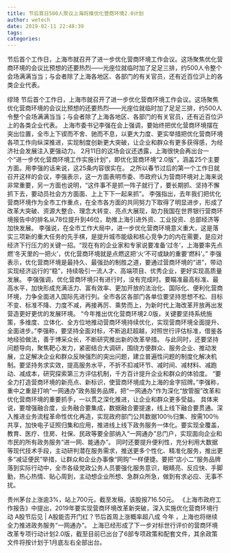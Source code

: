 ```yaml
---
title: 节后首日500人聚议上海将推优化营商环境2.0计划
author: wetech
date: 2019-02-11 22:48:39
tags: 
categories: 
---
```

节后首个工作日，上海市就召开了进一步优化营商环境工作会议。这场聚焦优化营商环境的会议比预想的还要热烈——光座位就临时加了足足三排，约500人令整个会场满满当当；与会者除了上海各地区、各部门的有关官员，还有近百位沪上的各类企业代表。
<!-- more -->
缪琦
节后首个工作日，上海市就召开了进一步优化营商环境工作会议。这场聚焦优化营商环境的会议比预想的还要热烈——光座位就临时加了足足三排，约500人令整个会场满满当当；与会者除了上海各地区、各部门的有关官员，还有近百位沪上的各类企业代表。
上海市委书记李强在会上强调，要始终把优化营商环境摆在突出位置，全市上下锲而不舍、驰而不息，以更大力度、更实举措把优化营商环境各项工作向纵深推进，实现制度创新更大突破，让企业和群众有更多获得感，为经济社会发展注入更强动力。
2月11日的这场会议还透露，上海很快会再出台一个“进一步优化营商环境工作实施计划”，即优化营商环境“2.0版”，涵盖25个主要方面。用李强的话来说，这25条内容很实在。
之所以春节过后的第一个工作日就召开这样的会议，李强表示，这一方面表明市委、市政府认为营商环境对上海来说非常重要，另一方面也说明，“这件事不是抓一阵子就行了，要长期抓、坚持不懈抓下去，要动员社会方方面面、上上下下一起来抓”。
李强指出，去年我们把优化营商环境作为全市工作重点，在全市各方面的共同努力下取得了明显进步，形成了改革大突破、资源大整合、理念大转变、亮点大展现，助力我国在世界银行营商环境报告中的排名从78位提升到46位，助推上海引进外资、工业投资、总部经济等加快发展。
李强说，在全市工作大局中，进一步优化营商环境意义重大，这是落实三项新的重大任务的先手棋，是提升城市能级和核心竞争力的内在需要，是应对经济下行压力的关键一招。“现在有的企业家和专家说要准备‘过冬’，上海要率先点燃‘冬天里的一把火’，优化营商环境就是点燃这把‘火’不可或缺的重要‘燃料’。”
李强表示，优化营商环境是最持久、最强劲的制胜之道，要通过营商环境的“进”，带动实现经济运行的“稳”，持续吸引一流人才、高端项目、优秀企业，更好实现高质量发展。
李强强调，优化营商环境只有进行时，没有完成时。要瞄准最高标准、最高水平，加快形成充满活力、富有效率、更加开放的法治化、国际化、便利化营商环境，力争全面进入国际先进行列。全市各区各部门各单位要坚持思想不松、目标不变、标准不降、力度不减，再接再厉、乘势而上，为新时代上海改革开放再出发营造更好更优的发展环境。
“今年推出优化营商环境2.0版，关键要坚持系统施策，多维度、立体化、全方位地推动营商环境持续优化，实现营商环境全面提升、全面进步。”李强称，要坚持全面对标，不断追赶超越，对照世行评估标准，借鉴各地经验做法，善于博采众长，不断研究推出新的改革举措。
与此同时，还要坚持问题导向，聚焦靶心发力，紧密结合大调研，围绕方便群众、服务企业、推动发展，立足解决企业和群众反映强烈的突出问题，建立普遍性问题的制度化解决机制。要坚持务求实效，提高服务水平，不折不扣减环节、减时间、减材料、减跑动、减成本，研究探索第三方评估机制，千方百计提升企业和群众的体验度。
“要全力打造营商环境的新亮点、新标识，使营商环境成为上海的金字招牌。”李强称，重中之重是打响“一网通办”政务服务品牌，把“一网通办”作为深化“放管服”改革和优化营商环境的重要抓手，一以贯之深化推进，让企业和群众更多受益。
具体来说，要增强融合度，业务融合要集成，数据融合要提速，线上线下融合要贯通。深入推进业务流程革命性优化再造，实现政府部门公共数据100％归集、按需100％共享，加快电子证照归集和应用，推进线上线下政务服务一体化。要实现全覆盖，教育、医疗、住房、社保、民政等要全部纳入“一网通办”总门户，实现面向企业和市民的所有政务服务“进一网、能通办”。
同时还要提升便利性，充分利用大数据等现代技术手段，主动研判潜在服务需求，推送更多个性化、精准化服务，推出更多“减证便民”举措，让群众和企业办事像“网购”一样便捷。要把“店小二”服务品牌落到实际行动中，全市各级党政公务人员要强化服务意识，眼睛亮、反应快、手脚勤，热心热情、贴心周到，主动想企业所想、急群众所急，做到有求必应、无事不扰。
 
 
贵州茅台上涨逾3%，站上700元，截至发稿，该股报716.50元。
《上海市政府工作报告》中提出，2019年要实现营商环境改革新突破，深入实施优化营商环境行动
A股节后见 | A股能否开门红？节后首周上涨概率超八成
今年 ，上海也将继续全力推进政务服务“一网通办”。
上海已经形成了下一步对标世行评价的营商环境改革专项行动计划2.0版，截至目前已出台了6部专项政策和配套文件，其余政策文件将按计划于1月底左右全部出台。
